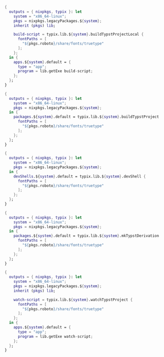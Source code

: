 <!-- markdownlint-disable-file first-line-h1 -->

<!-- ANCHOR: buildtypstprojectlocal_example -->

```nix
{
  outputs = { nixpkgs, typix }: let
    system = "x86_64-linux";
    pkgs = nixpkgs.legacyPackages.${system};
    inherit (pkgs) lib;

    build-script = typix.lib.${system}.buildTypstProjectLocal {
      fontPaths = [
        "${pkgs.roboto}/share/fonts/truetype"
      ];
    };
  in {
    apps.${system}.default = {
      type = "app";
      program = lib.getExe build-script;
    };
  };
}
```

<!-- ANCHOR_END: buildtypstprojectlocal_example -->

<!-- ANCHOR: buildtypstproject_example -->

```nix
{
  outputs = { nixpkgs, typix }: let
    system = "x86_64-linux";
    pkgs = nixpkgs.legacyPackages.${system};
  in {
    packages.${system}.default = typix.lib.${system}.buildTypstProject {
      fontPaths = [
        "${pkgs.roboto}/share/fonts/truetype"
      ];
    };
  };
}
```

<!-- ANCHOR_END: buildtypstproject_example -->

<!-- ANCHOR: devshell_example -->

```nix
{
  outputs = { nixpkgs, typix }: let
    system = "x86_64-linux";
    pkgs = nixpkgs.legacyPackages.${system};
  in {
    devShells.${system}.default = typix.lib.${system}.devShell {
      fontPaths = [
        "${pkgs.roboto}/share/fonts/truetype"
      ];
    };
  };
}
```

<!-- ANCHOR_END: devshell_example -->

<!-- ANCHOR: mktypstderivation_example -->

```nix
{
  outputs = { nixpkgs, typix }: let
    system = "x86_64-linux";
    pkgs = nixpkgs.legacyPackages.${system};
  in {
    packages.${system}.default = typix.lib.${system}.mkTypstDerivation {
      fontPaths = [
        "${pkgs.roboto}/share/fonts/truetype"
      ];
    };
  };
}
```

<!-- ANCHOR_END: mktypstderivation_example -->

<!-- ANCHOR: watchtypstproject_example -->

```nix
{
  outputs = { nixpkgs, typix }: let
    system = "x86_64-linux";
    pkgs = nixpkgs.legacyPackages.${system};
    inherit (pkgs) lib;

    watch-script = typix.lib.${system}.watchTypstProject {
      fontPaths = [
        "${pkgs.roboto}/share/fonts/truetype"
      ];
    };
  in {
    apps.${system}.default = {
      type = "app";
      program = lib.getExe watch-script;
    };
  };
}
```

<!-- ANCHOR_END: watchtypstproject_example -->
